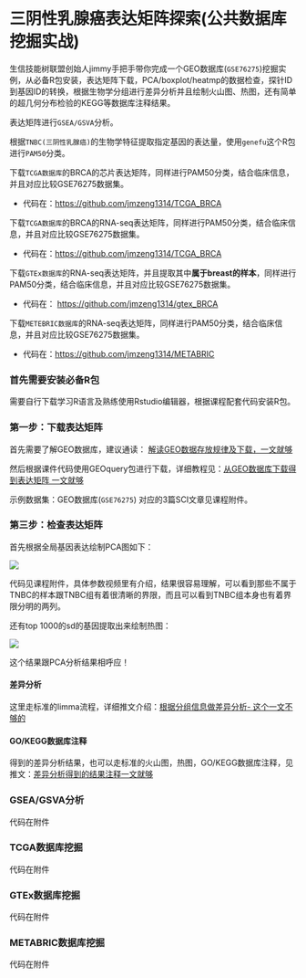 # 三阴性乳腺癌表达矩阵探索(公共数据库挖掘实战)

生信技能树联盟创始人jimmy手把手带你完成一个GEO数据库(`GSE76275`)挖掘实例，从必备R包安装，表达矩阵下载，PCA/boxplot/heatmp的数据检查，探针ID到基因ID的转换，根据生物学分组进行差异分析并且绘制火山图、热图，还有简单的超几何分布检验的KEGG等数据库注释结果。

表达矩阵进行`GSEA/GSVA`分析。

根据`TNBC(三阴性乳腺癌)`的生物学特征提取指定基因的表达量，使用`genefu`这个R包进行`PAM50`分类。

下载`TCGA数据库`的BRCA的芯片表达矩阵，同样进行PAM50分类，结合临床信息，并且对应比较GSE76275数据集。

- 代码在：https://github.com/jmzeng1314/TCGA_BRCA

下载`TCGA数据库`的BRCA的RNA-seq表达矩阵，同样进行PAM50分类，结合临床信息，并且对应比较GSE76275数据集。

- 代码在：https://github.com/jmzeng1314/TCGA_BRCA

下载`GTEx数据库`的RNA-seq表达矩阵，并且提取其中**属于breast的样本**，同样进行PAM50分类，结合临床信息，并且对应比较GSE76275数据集。

- 代码在： https://github.com/jmzeng1314/gtex_BRCA

下载`METEBRIC数据库`的RNA-seq表达矩阵，同样进行PAM50分类，结合临床信息，并且对应比较GSE76275数据集。

- 代码在：https://github.com/jmzeng1314/METABRIC

### 首先需要安装必备R包

需要自行下载学习R语言及熟练使用Rstudio编辑器，根据课程配套代码安装R包。

### 第一步：下载表达矩阵

首先需要了解GEO数据库，建议通读： [解读GEO数据存放规律及下载，一文就够](http://mp.weixin.qq.com/s?__biz=MzAxMDkxODM1Ng==&mid=2247486063&idx=1&sn=156bee5397e979722b36b78284188538&chksm=9b484ad4ac3fc3c2d025b9e4bb1c3c8392839c08d84697754d7d95d041b539479a45f19cf5d5&scene=21#wechat_redirect)

然后根据课件代码使用GEOquery包进行下载，详细教程见：[从GEO数据库下载得到表达矩阵 一文就够](http://mp.weixin.qq.com/s?__biz=MzAxMDkxODM1Ng==&mid=2247486087&idx=1&sn=1e775a1c3e215384e381953a9fa74ec3&chksm=9b484a3cac3fc32ac6492cc3faf1e152277f6861c973510b384fe9bd352886006a87ba6f44f1&scene=21#wechat_redirect) 

示例数据集：GEO数据库(`GSE76275`) 对应的3篇SCI文章见课程附件。

### 第三步：检查表达矩阵

首先根据全局基因表达绘制PCA图如下：

![](http://www.bio-info-trainee.com/wp-content/uploads/2018/12/all_samples_PCA.png)

代码见课程附件，具体参数视频里有介绍，结果很容易理解，可以看到那些不属于TNBC的样本跟TNBC组有着很清晰的界限，而且可以看到TNBC组本身也有着界限分明的两列。

还有top 1000的sd的基因提取出来绘制热图：

![](http://www.bio-info-trainee.com/wp-content/uploads/2018/12/heatmap_top1000_sd.png)

这个结果跟PCA分析结果相呼应！

#### 差异分析

这里走标准的limma流程，详细推文介绍：[根据分组信息做差异分析- 这个一文不够的](http://mp.weixin.qq.com/s?__biz=MzAxMDkxODM1Ng==&mid=2247486112&idx=1&sn=67a2104c62222bcb139623699f874a6c&scene=21#wechat_redirect)

#### GO/KEGG数据库注释

得到的差异分析结果，也可以走标准的火山图，热图，GO/KEGG数据库注释，见推文：[差异分析得到的结果注释一文就够](https://mp.weixin.qq.com/s?__biz=MzAxMDkxODM1Ng==&mid=2247486120&idx=1&sn=14d7892c1beec2fb9cdfc0ec0aba3e4e&scene=21#wechat_redirect)

### GSEA/GSVA分析

代码在附件

### TCGA数据库挖掘

代码在附件

### GTEx数据库挖掘

代码在附件

### METABRIC数据库挖掘

代码在附件

